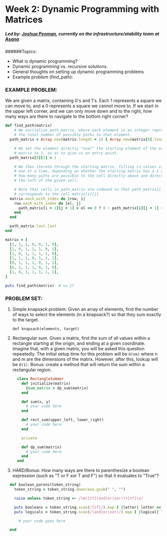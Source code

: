 # Week 2: Dynamic Programming with Matrices
##### Led by: [Joshua Penman](https://github.com/JoshuaSP/), currently on the infrastructure/stability team at [Asana](http://asana.com)
######Topics:
* What is dynamic programming?
* Dynamic programming vs. recursive solutions.
* General thoughts on setting up dynamic programming problems
* Example problem (find_path):

### EXAMPLE PROBLEM:

We are given a matrix, containing 0's and 1's.
Each 1 represents a square we can move to, and a 0 represents a square we cannot move to. If we start in the upper left corner, and we can only move down and to the right, how many ways are there to navigate to the bottom right corner?

```ruby
def find_path(matrix)
    # We initialize path_matrix, where each element is an integer representing
    # the total number of possible paths to that element.
  path_matrix = Array.new(matrix.length + 1) { Array.new(matrix[0].length + 1) {0} }

    # We set the element directly "over" the starting element of the original
    # matrix to 1, so as to give us an entry point.
  path_matrix[0][1] = 1

    # We then iterate through the starting matrix, filling in values of path_matrix
    # one at a time, depending on whether the starting matrix has a 1 or 0, and
    # how many paths are possible to the cell directly above and directly to
    # the left of the given cell.

    # Note that cells in path_matrix are indexed so that path_matrix[i + 1][j + 1]
    # corresponds to the cell matrix[i][j]
  matrix.each_with_index do |row, i|
    row.each_with_index do |el, j|
      path_matrix[i + 1][j + 1] = el == 0 ? 0 : path_matrix[i][j + 1] + path_matrix[i + 1][j]
    end
  end

  path_matrix.last.last
end

matrix = [
  [1, 1, 1, 0, 0, 1, 0],
  [1, 0, 1, 1, 1, 0, 1],
  [1, 0, 1, 1, 1, 1, 0],
  [1, 1, 1, 0, 1, 1, 1],
  [0, 1, 1, 1, 0, 1, 1],
  [0, 1, 1, 1, 0, 1, 0],
  [1, 0, 1, 1, 1, 1, 1],
]

puts find_path(matrix)  # == 17

```

### PROBLEM SET:

1. Simple knapsack problem: Given an array of elements, find the number of ways to select the elements (in a knapsack?) so that they sum exactly to the target.

    `def knapsack(elements, target)`

2. Rectangular sum. Given a matrix, find the sum of all values within a rectangle starting at the origin, and ending at a given coordinate.  Imagine that, with a given matrix, you will be asked this question repeatedly. The initial setup time for this problem will be `O(nm)` where n and m are the dimensions of the matrix. However, after this, lookup will be `O(1)`. Bonus: create a method that will return the sum within a rectangular region.

    ```ruby
      class RectangleSummer
        def initialize(matrix)
          @sum_matrix = dp_sum(matrix)
        end

        def sum(x, y)
          # your code here
        end

        def rect_sum(upper_left, lower_right)
          # your code here
        end

        private

        def dp_sum(matrix)
          # your code here
        end
      end
    ```

3. HARD/Bonus: How many ways are there to parenthesize a boolean expression (such as "T or F xor T and F") so that it evaluates to "True"?

  ```ruby
    def boolean_parens(token_string)
      token_string = token_string.downcase.gsub(" ", "")

      raise unless token_string =~ /\A([tf](and|or|xor))+[tf]\z/

      puts booleans = token_string.scan(/[tf]/).map { |letter| letter == 't' }
      puts logicals = token_string.scan(/(and|or|xor)/).map { |logical| logical.first.to_sym }

        # your code goes here

    end
  ```
